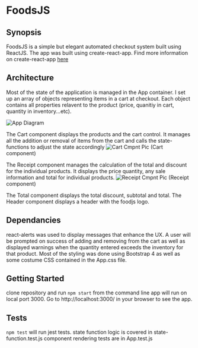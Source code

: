 # FoodsJS

## Synopsis
FoodsJS is a simple but elegant automated checkout system built using ReactJS.
The app was built using create-react-app. Find more information on create-react-app [here](https://github.com/facebookincubator/create-react-app)

## Architecture
Most of the state of the application is managed in the App container. I set up an array of objects representing items in a cart at checkout. Each object contains all properties relavent to the product (price, quanitiy in cart, quantity in inventory...etc). 

![App Diagram](http://res.cloudinary.com/lyvtg7cjl/image/upload/v1511292549/FoodsJS_yo4cmq.png)

The Cart component displays the products and the cart control. It manages all the addition or removal of items from the cart and calls the state-functions to adjust the state accordingly
![Cart Cmpnt Pic](http://res.cloudinary.com/lyvtg7cjl/image/upload/v1511240962/Screen_Shot_2017-11-20_at_10.08.55_PM_mrtszn.png)
(Cart component)

The Receipt component manages the calculation of the total and discount for the individual products. It displays the price quantity, any sale information and total for individual products.
![Receipt Cmpnt Pic](http://res.cloudinary.com/lyvtg7cjl/image/upload/v1511241093/Screen_Shot_2017-11-20_at_10.11.06_PM_wgvdfc.png)
(Receipt component)

The Total component displays the total discount, subtotal and total. The Header component displays a header with the foodjs logo.  

## Dependancies
react-alerts was used to display messages that enhance the UX. A user will be prompted on success of adding and removing from the cart as well as displayed warnings when the quantity entered exceeds the inventory for that product.
Most of the styling was done using Bootstrap 4 as well as some costume CSS contained in the App.css file.

## Getting Started
clone repository and run `npm start` from the command line 
app will run on local port 3000. Go to http://localhost:3000/ in your browser to see the app.

## Tests
`npm test` will run jest tests.
state function logic is covered in state-function.test.js
component rendering tests are in App.test.js
